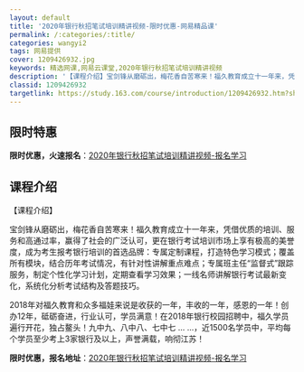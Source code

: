 ```yaml
---
layout: default
title: '2020年银行秋招笔试培训精讲视频-限时优惠-网易精品课'
permalink: /:categories/:title/
categories: wangyi2
tags: 网易提供
cover: 1209426932.jpg
keywords: 精选网课,网易云课堂,2020年银行秋招笔试培训精讲视频
description: '【课程介绍】宝剑锋从磨砺出，梅花香自苦寒来！福久教育成立十一年来，凭借优质的培训、服务和高通过率，赢得了社会的广泛认可，'
classid: 1209426932
targetlink: https://study.163.com/course/introduction/1209426932.htm?share=1&shareId=1025206652&utm_campaign=share&utm_medium=iphoneShare&utm_source=&utm_u=1025206652
---
```


## 限时特惠

**限时优惠，火速报名**：[2020年银行秋招笔试培训精讲视频-报名学习](https://study.163.com/course/introduction/1209426932.htm?share=1&shareId=1025206652&utm_campaign=share&utm_medium=iphoneShare&utm_source=&utm_u=1025206652)

## 课程介绍

【课程介绍】

宝剑锋从磨砺出，梅花香自苦寒来！福久教育成立十一年来，凭借优质的培训、服务和高通过率，赢得了社会的广泛认可，更在银行考试培训市场上享有极高的美誉度，成为考生报考银行培训的首选品牌：专属定制课程，打造特色学习模式；覆盖所有模块，结合历年考试情况，有针对性讲解重点难点；专属班主任“监督式”跟踪服务，制定个性化学习计划，定期查看学习效果；一线名师讲解银行考试最新变化，系统化分析考试结构及答题技巧。



2018年对福久教育和众多福娃来说是收获的一年，丰收的一年，感恩的一年！创办12年，砥砺奋进，行业认可，学员满意！在2018年银行校园招聘中，福久学员遍行开花，独占鳌头！九中九、八中八、七中七 ... ...，近1500名学员中，平均每个学员至少考上3家银行及以上，声誉满载，响彻江苏！

**限时优惠，报名地址**：[2020年银行秋招笔试培训精讲视频-报名学习](https://study.163.com/course/introduction/1209426932.htm?share=1&shareId=1025206652&utm_campaign=share&utm_medium=iphoneShare&utm_source=&utm_u=1025206652)

